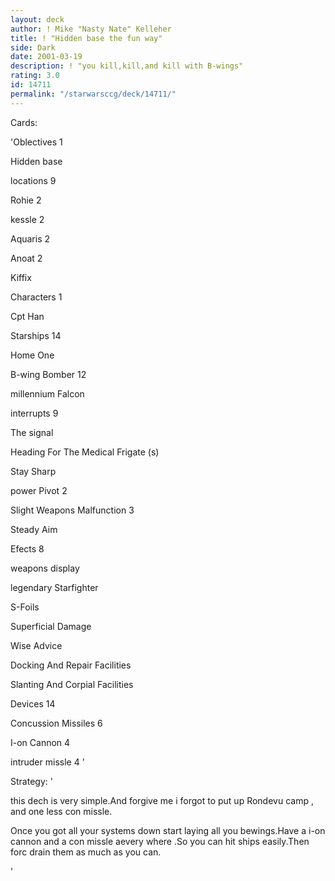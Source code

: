 ```yaml
---
layout: deck
author: ! Mike "Nasty Nate" Kelleher
title: ! "Hidden base the fun way"
side: Dark
date: 2001-03-19
description: ! "you kill,kill,and kill with B-wings"
rating: 3.0
id: 14711
permalink: "/starwarsccg/deck/14711/"
---
```

Cards: 

'Oblectives 1

Hidden base



locations 9

Rohie 2

kessle 2

Aquaris 2

Anoat 2

Kiffix 



Characters 1

Cpt Han


Starships 14

Home One

B-wing Bomber 12

millennium Falcon


interrupts 9

The signal

Heading For The Medical Frigate (s)

Stay Sharp

power Pivot 2

Slight Weapons Malfunction 3

Steady Aim


Efects 8

weapons display

legendary Starfighter

S-Foils

Superficial Damage

Wise Advice

Docking And Repair Facilities

Slanting And Corpial Facilities


Devices 14

Concussion Missiles 6

I-on Cannon 4

intruder missle 4 '

Strategy: '

 
this dech is very simple.And forgive me i forgot to put up Rondevu camp , and one less con missle.

Once you got all your systems down start laying all you bewings.Have a i-on cannon and a con missle aevery where .So you can hit ships easily.Then forc drain them as much as you can.






'
